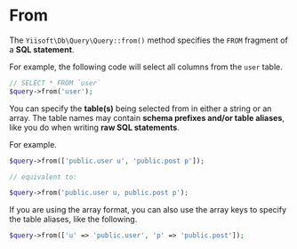 # From

The `Yiisoft\Db\Query\Query::from()` method specifies the `FROM` fragment of a **SQL statement**.

For example, the following code will select all columns from the `user` table.

```php
// SELECT * FROM `user`
$query->from('user');
```

You can specify the **table(s)** being selected from in either a string or an array. The table names may contain **schema prefixes and/or table aliases**, like you do when writing **raw SQL statements**.

For example.

```php
$query->from(['public.user u', 'public.post p']);

// equivalent to:

$query->from('public.user u, public.post p');
```

If you are using the array format, you can also use the array keys to specify the table aliases, like the following.

```php
$query->from(['u' => 'public.user', 'p' => 'public.post']);
```
